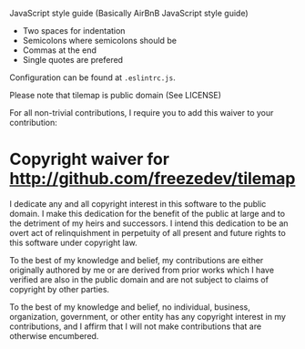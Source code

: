JavaScript style guide (Basically AirBnB JavaScript style guide)

- Two spaces for indentation
- Semicolons where semicolons should be
- Commas at the end
- Single quotes are prefered

Configuration can be found at `.eslintrc.js`.

Please note that tilemap is public domain (See LICENSE)

For all non-trivial contributions, I require you to add this waiver to your
contribution:

# Copyright waiver for <http://github.com/freezedev/tilemap>

I dedicate any and all copyright interest in this software to the
public domain. I make this dedication for the benefit of the public at
large and to the detriment of my heirs and successors. I intend this
dedication to be an overt act of relinquishment in perpetuity of all
present and future rights to this software under copyright law.

To the best of my knowledge and belief, my contributions are either
originally authored by me or are derived from prior works which I have
verified are also in the public domain and are not subject to claims
of copyright by other parties.

To the best of my knowledge and belief, no individual, business,
organization, government, or other entity has any copyright interest
in my contributions, and I affirm that I will not make contributions
that are otherwise encumbered.
